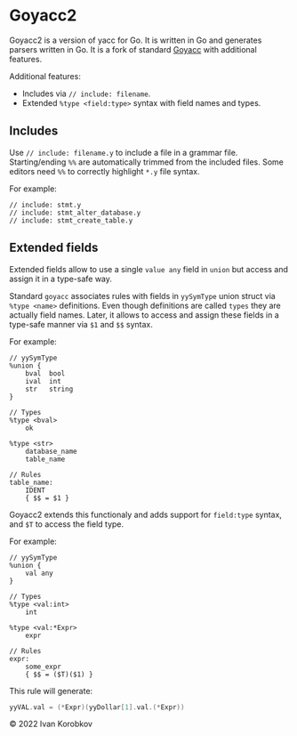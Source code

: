 Goyacc2
=======

Goyacc2 is a version of yacc for Go. It is written in Go and generates parsers written in Go.
It is a fork of standard [Goyacc](https://pkg.go.dev/golang.org/x/tools/cmd/goyacc) with additional
features.

Additional features:
- Includes via `// include: filename`.
- Extended `%type <field:type>` syntax with field names and types.

## Includes
Use `// include: filename.y` to include a file in a grammar file.
Starting/ending `%%` are automatically trimmed from the included files.
Some editors need `%%` to correctly highlight `*.y` file syntax.

For example:
```
// include: stmt.y
// include: stmt_alter_database.y
// include: stmt_create_table.y
```


## Extended fields
Extended fields allow to use a single `value any` field in `union` but access and assign
it in a type-safe way.

Standard `goyacc` associates rules with fields in `yySymType` union struct via `%type <name>`
definitions. Even though definitions are called `types` they are actually field names.
Later, it allows to access and assign these fields in a type-safe manner 
via `$1` and `$$` syntax.

For example:
```
// yySymType
%union {
    bval  bool
    ival  int
    str   string
}

// Types
%type <bval>
    ok

%type <str>
    database_name
    table_name

// Rules
table_name:
    IDENT
    { $$ = $1 }
```

Goyacc2 extends this functionaly and adds support for `field:type` syntax, 
and `$T` to access the field type.

For example:
```
// yySymType
%union {
    val any
}

// Types
%type <val:int>
    int

%type <val:*Expr>
    expr

// Rules
expr:
    some_expr
    { $$ = ($T)($1) }
```

This rule will generate:
```go
yyVAL.val = (*Expr)(yyDollar[1].val.(*Expr))
```

© 2022 Ivan Korobkov

